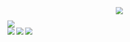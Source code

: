 <p align="center">
<!--   <img height="50%" width="auto" src ="https://github-readme-stats.vercel.app/api?username=vivirbr&show_icons=true&count_private=true&theme=darcula&hide_border=true&hide=issues,contribs&bg_color=00000000">
  <img height="50%" width="auto" src ="https://github-readme-stats.vercel.app/api/top-langs/?username=vivirbr&layout=compact&hide_border=true&theme=darcula&bg_color=00000000&langs_count=6&hide=jupyter%20notebook,tex,css,php&exclude_repo=Pacman-AI"> -->
  <img src ="https://github-readme-streak-stats.herokuapp.com?user=vivirbr&theme=darcula&hide_border=true&background=FFFFFF00">
</p>

<a target="_blank" href="https://dopastaoprato.com.br/"><img src="https://img.shields.io/badge/-WEB-FF4088?style=for-the-badge&logo=Hugo&logoColor=white"></img></a>	
<a target="_blank" href="https://www.linkedin.com/in/vivian-ribeiro-276357a8/"><img src="https://img.shields.io/badge/-LinkedIn-0077B5?style=for-the-badge&logo=Linkedin&logoColor=white"></img></a>
<a target="_blank" href="https://www.youtube.com/watch?v=w3vXrCSb6Bo"><img src="https://img.shields.io/badge/:badgeContent&logo=Youtube&logoColor=white"></img></a>
<a target="_blank" href="https://twitter.com/vivihrbr"><img src="https://img.shields.io/badge/-Twitter-1DA1F2?style=for-the-badge&logo=Twitter&logoColor=white"></img></a>
